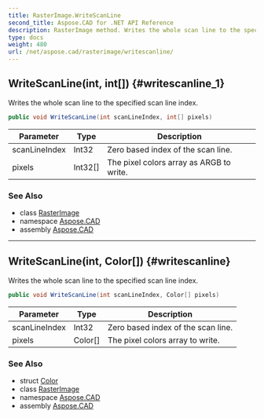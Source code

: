 ```yaml
---
title: RasterImage.WriteScanLine
second_title: Aspose.CAD for .NET API Reference
description: RasterImage method. Writes the whole scan line to the specified scan line index
type: docs
weight: 480
url: /net/aspose.cad/rasterimage/writescanline/
---
```

## WriteScanLine(int, int[]) {#writescanline_1}

Writes the whole scan line to the specified scan line index.

```csharp
public void WriteScanLine(int scanLineIndex, int[] pixels)
```

| Parameter | Type | Description |
| --- | --- | --- |
| scanLineIndex | Int32 | Zero based index of the scan line. |
| pixels | Int32[] | The pixel colors array as ARGB to write. |

### See Also

* class [RasterImage](../)
* namespace [Aspose.CAD](../../../aspose.cad/)
* assembly [Aspose.CAD](../../../)

---

## WriteScanLine(int, Color[]) {#writescanline}

Writes the whole scan line to the specified scan line index.

```csharp
public void WriteScanLine(int scanLineIndex, Color[] pixels)
```

| Parameter | Type | Description |
| --- | --- | --- |
| scanLineIndex | Int32 | Zero based index of the scan line. |
| pixels | Color[] | The pixel colors array to write. |

### See Also

* struct [Color](../../color/)
* class [RasterImage](../)
* namespace [Aspose.CAD](../../../aspose.cad/)
* assembly [Aspose.CAD](../../../)


